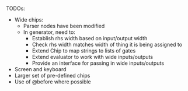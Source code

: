TODOs:

* Wide chips:
    * Parser nodes have been modified
    * In generator, need to:
        * Establish rhs width based on input/output width
        * Check rhs width matches width of thing it is being assigned to
        * Extend Chip to map strings to lists of gates
        * Extend evaluator to work with wide inputs/outputs
        * Provide an interface for passing in wide inputs/outputs
* Screen and keyboard
* Larger set of pre-defined chips
* Use of @before where possible